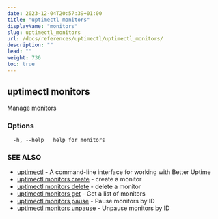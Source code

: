 ```yaml
---
date: 2023-12-04T20:57:39+01:00
title: "uptimectl monitors"
displayName: "monitors"
slug: uptimectl_monitors
url: /docs/references/uptimectl/uptimectl_monitors/
description: ""
lead: ""
weight: 736
toc: true
---
```

## uptimectl monitors

Manage monitors

### Options

```
  -h, --help   help for monitors
```

### SEE ALSO

* [uptimectl](/docs/references/uptimectl/uptimectl/)	 - A command-line interface for working with Better Uptime
* [uptimectl monitors create](/docs/references/uptimectl/uptimectl_monitors_create/)	 - create a monitor
* [uptimectl monitors delete](/docs/references/uptimectl/uptimectl_monitors_delete/)	 - delete a monitor
* [uptimectl monitors get](/docs/references/uptimectl/uptimectl_monitors_get/)	 - Get a list of monitors
* [uptimectl monitors pause](/docs/references/uptimectl/uptimectl_monitors_pause/)	 - Pause monitors by ID
* [uptimectl monitors unpause](/docs/references/uptimectl/uptimectl_monitors_unpause/)	 - Unpause monitors by ID

